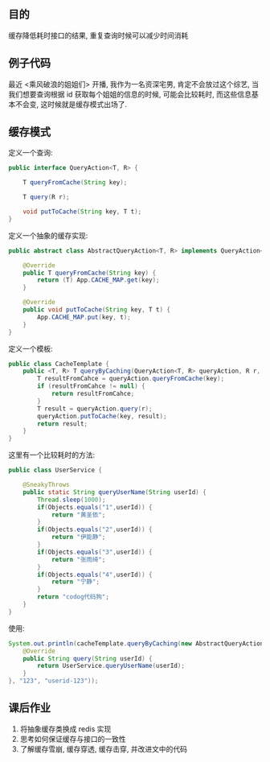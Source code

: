 ## 目的

缓存降低耗时接口的结果, 重复查询时候可以减少时间消耗

## 例子代码

最近 &lt;乘风破浪的姐姐们&gt; 开播,  我作为一名资深宅男, 肯定不会放过这个综艺, 当我们想要查询根据 id 获取每个姐姐的信息的时候, 可能会比较耗时, 而这些信息基本不会变, 这时候就是缓存模式出场了.

## 缓存模式

定义一个查询:

```java
public interface QueryAction<T, R> {

    T queryFromCache(String key);

    T query(R r);

    void putToCache(String key, T t);
}
```

定义一个抽象的缓存实现:

```java
public abstract class AbstractQueryAction<T, R> implements QueryAction<T, R> {

    @Override
    public T queryFromCache(String key) {
        return (T) App.CACHE_MAP.get(key);
    }

    @Override
    public void putToCache(String key, T t) {
        App.CACHE_MAP.put(key, t);
    }
}
```

定义一个模板:

```java
public class CacheTemplate {
    public <T, R> T queryByCaching(QueryAction<T, R> queryAction, R r, String key) {
        T resultFromCahce = queryAction.queryFromCache(key);
        if (resultFromCahce != null) {
            return resultFromCahce;
        }
        T result = queryAction.query(r);
        queryAction.putToCache(key, result);
        return result;
    }
}
```

这里有一个比较耗时的方法:

```java
public class UserService {

    @SneakyThrows
    public static String queryUserName(String userId) {
        Thread.sleep(1000);
        if(Objects.equals("1",userId)) {
            return "黄圣依";
        }
        if(Objects.equals("2",userId)) {
            return "伊能静";
        }
        if(Objects.equals("3",userId)) {
            return "张雨绮";
        }
        if(Objects.equals("4",userId)) {
            return "宁静";
        }
        return "codog代码狗";
    }
}
```

使用:

```java
System.out.println(cacheTemplate.queryByCaching(new AbstractQueryAction<String, String>() {
    @Override
    public String query(String userId) {
        return UserService.queryUserName(userId);
    }
}, "123", "userid-123"));
```

## 课后作业

1. 将抽象缓存类换成 redis 实现
2. 思考如何保证缓存与接口的一致性
3. 了解缓存雪崩, 缓存穿透, 缓存击穿, 并改进文中的代码



